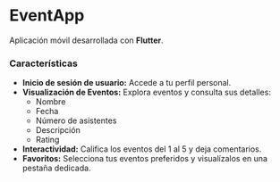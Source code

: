 # EventApp

Aplicación móvil desarrollada con **Flutter**.

### Características

* **Inicio de sesión de usuario:** Accede a tu perfil personal.
* **Visualización de Eventos:** Explora eventos y consulta sus detalles:
    * Nombre
    * Fecha
    * Número de asistentes
    * Descripción
    * Rating
* **Interactividad:** Califica los eventos del 1 al 5 y deja comentarios.
* **Favoritos:** Selecciona tus eventos preferidos y visualízalos en una pestaña dedicada.
